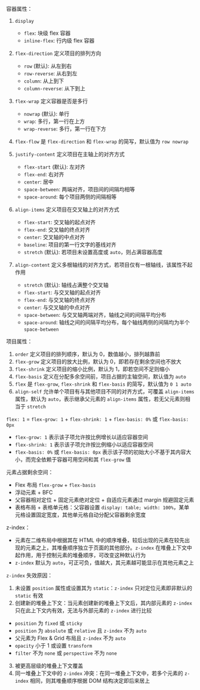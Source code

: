 容器属性：

1. `display`

   - `flex`: 块级 flex 容器
   - `inline-flex`: 行内级 flex 容器

2. `flex-direction` 定义项目的排列方向

   - `row` (默认): 从左到右
   - `row-reverse`: 从右到左
   - `column`: 从上到下
   - `column-reverse`: 从下到上

3. `flex-wrap` 定义容器是否是多行

   - `nowrap` (默认): 单行
   - `wrap`: 多行，第一行在上方
   - `wrap-reverse`: 多行，第一行在下方

4. `flex-flow` 是 `flex-direction` 和 `flex-wrap` 的简写，默认值为 `row nowrap`

5. `justify-content` 定义项目在主轴上的对齐方式

   - `flex-start` (默认): 左对齐
   - `flex-end`: 右对齐
   - `center`: 居中
   - `space-between`: 两端对齐，项目间的间隔均相等
   - `space-around`: 每个项目两侧的间隔相等

6. `align-items` 定义项目在交叉轴上的对齐方式

   - `flex-start`: 交叉轴的起点对齐
   - `flex-end`: 交叉轴的终点对齐
   - `center`: 交叉轴的中点对齐
   - `baseline`: 项目的第一行文字的基线对齐
   - `stretch` (默认): 若项目未设置高度或 `auto`，则占满容器高度

7. `align-content` 定义多根轴线的对齐方式，若项目仅有一根轴线，该属性不起作用

   - `stretch` (默认): 轴线占满整个交叉轴
   - `flex-start`: 与交叉轴的起点对齐
   - `flex-end`: 与交叉轴的终点对齐
   - `center`: 与交叉轴的中点对齐
   - `space-between`: 与交叉轴两端对齐，轴线之间的间隔平均分布
   - `space-around`: 轴线之间的间隔平均分布，每个轴线两侧的间隔均为半个 `space-between`

项目属性：

1. `order` 定义项目的排列顺序，默认为 0，数值越小，排列越靠前
2. `flex-grow` 定义项目的放大比例，默认为 0，即若存在剩余空间也不放大
3. `flex-shrink` 定义项目的缩小比例，默认为 1，即若空间不足则缩小
4. `flex-basis` 定义在分配多余空间前，项目占据的主轴空间，默认值为 `auto`
5. `flex` 是 `flex-grow`, `flex-shrink` 和 `flex-basis` 的简写，默认值为 `0 1 auto`
6. `align-self` 允许单个项目有与其他项目不同的对齐方式，可覆盖 `align-items` 属性，默认为 `auto`，表示继承父元素的 `align-items` 属性，若无父元素则相当于 `stretch`

`flex: 1` = `flex-grow: 1` + `flex-shrink: 1` + `flex-basis: 0%` 或 `flex-basis: 0px`
* `flex-grow: 1` 表示该子项允许按比例增长以适应容器空间
* `flex-shrink: 1` 表示该子项允许按比例缩小以适应容器空间
* `flex-basis: 0%` 或 `flex-basis: 0px` 表示该子项的初始大小不基于其内容大小，而完全依赖于容器可用空间和其 `flex-grow` 值

元素占据剩余空间：

* Flex 布局 `flex-grow` + `flex-basis`
* 浮动元素 + BFC
* 父容器相对定位 + 固定元素绝对定位 + 自适应元素通过 margin 规避固定元素
* 表格布局 + 表格单元格：父容器设置 `display: table; width: 100%`，某单元格设置固定宽度，其他单元格自动分配父容器剩余宽度

z-index：

- 元素在二维布局中根据其在 HTML 中的顺序堆叠，较后出现的元素在较先出现的元素之上，其堆叠顺序独立于页面的其他部分。`z-index` 在堆叠上下文中起作用，用于控制元素的堆叠顺序，可改变这种默认行为
- `z-index` 默认为 `auto`，可正可负，值越大，其元素越可能显示在其他元素之上

`z-index` 失效原因：

1. 未设置 `position` 属性或设置其为 `static`：`z-index` 只对定位元素即非默认的 `static` 有效
2. 创建新的堆叠上下文：当元素创建新的堆叠上下文后，其内部元素的 `z-index` 只在此上下文内有效，无法与外部元素的 `z-index` 进行比较

- `position` 为 `fixed` 或 `sticky`
- `position` 为 `absolute` 或 `relative` 且 `z-index` 不为 `auto`
- 父元素为 Flex & Grid 布局且 `z-index` 不为 `auto`
- `opacity` 小于 1 或设置 `transform`
- `filter` 不为 `none` 或 `perspective` 不为 `none`
3. 被更高层级的堆叠上下文覆盖
4. 同一堆叠上下文中的 `z-index` 冲突：在同一堆叠上下文中，若多个元素的 `z-index` 相同，则其堆叠顺序根据 DOM 结构决定即后来居上
